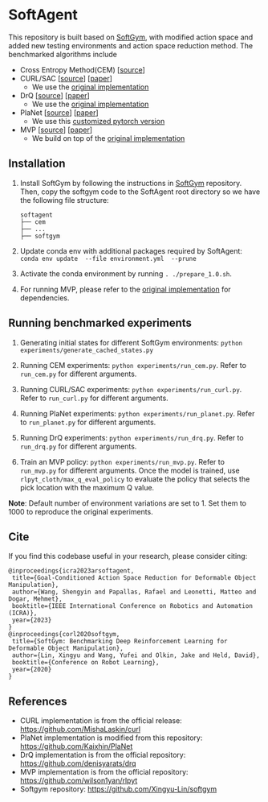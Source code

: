 # SoftAgent
This repository is built based on [SoftGym](https://github.com/Xingyu-Lin/softgym), with modified action space and added new testing environments and action space reduction method. 
The benchmarked algorithms include
* Cross Entropy Method(CEM) [[source](./cem)]  
* CURL/SAC [[source](./curl)] [[paper](https://proceedings.icml.cc/static/paper_files/icml/2020/5951-Paper.pdf)] 
    * We use the [original implementation](https://github.com/MishaLaskin/curl)
* DrQ [[source](./drq)] [[paper](https://arxiv.org/abs/2004.13649)]
    * We use the [original implementation](https://github.com/denisyarats/drq)
* PlaNet [[source](./planet)] [[paper](https://arxiv.org/abs/1811.04551)]
    * We use this [customized pytorch version](https://github.com/Kaixhin/PlaNet)
* MVP [[source](./rlpyt_cloth)] [[paper](https://arxiv.org/abs/1910.13439)]
    * We build on top of the [original implementation](https://github.com/wilson1yan/rlpyt) 
## Installation 

1. Install SoftGym by following the instructions in [SoftGym](https://github.com/Xingyu-Lin/softgym) repository. Then, copy the softgym code to the SoftAgent root directory so we have the following file structure:
    ```
    softagent
    ├── cem
    ├── ...
    ├── softgym
    ```
2. Update conda env with additional packages required by SoftAgent: `conda env update  --file environment.yml  --prune`
3. Activate the conda environment by running `. ./prepare_1.0.sh`.

4. For running MVP, please refer to the [original implementation](https://github.com/wilson1yan/rlpyt) for dependencies.

## Running benchmarked experiments 

1. Generating initial states for different SoftGym environments: `python experiments/generate_cached_states.py`

2. Running CEM experiments: `python experiments/run_cem.py`. Refer to `run_cem.py` for different arguments.

3. Running CURL/SAC experiments: `python experiments/run_curl.py`. Refer to `run_curl.py` for different arguments.

4. Running PlaNet experiments: `python experiments/run_planet.py`. Refer to `run_planet.py` for different arguments.

5. Running DrQ experiments: `python experiments/run_drq.py`. Refer to `run_drq.py` for different arguments.

5. Train an MVP policy: `python experiments/run_mvp.py`. Refer to `run_mvp.py` for different arguments. Once the model is trained, use `rlpyt_cloth/max_q_eval_policy` to evaluate the policy that selects the pick location with the maximum Q value.

**Note**: Default number of environment variations are set to 1. Set them to 1000 to reproduce the original experiments.

<!-- ### PyFleX APIs
Please see the example test scripts and the bottom of `bindings/pyflex.cpp` for available APIs. -->

## Cite
If you find this codebase useful in your research, please consider citing:
```
@inproceedings{icra2023arsoftagent,
 title={Goal-Conditioned Action Space Reduction for Deformable Object Manipulation},
 author={Wang, Shengyin and Papallas, Rafael and Leonetti, Matteo and Dogar, Mehmet},
 booktitle={IEEE International Conference on Robotics and Automation (ICRA)},
 year={2023}
}
@inproceedings{corl2020softgym,
 title={SoftGym: Benchmarking Deep Reinforcement Learning for Deformable Object Manipulation},
 author={Lin, Xingyu and Wang, Yufei and Olkin, Jake and Held, David},
 booktitle={Conference on Robot Learning},
 year={2020}
}
```

## References
- CURL implementation is from the official release: https://github.com/MishaLaskin/curl
- PlaNet implementation is modified from this repository: https://github.com/Kaixhin/PlaNet
- DrQ implementation is from the official repository: https://github.com/denisyarats/drq
- MVP implementation is from the official repository: https://github.com/wilson1yan/rlpyt
- Softgym repository: https://github.com/Xingyu-Lin/softgym
<!-- - Experiments organizer is from this repository: https://github.com/Xingyu-Lin/chester -->
